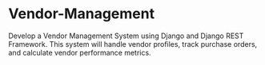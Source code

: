 # Vendor-Management
Develop a Vendor Management System using Django and Django REST Framework. This system will handle vendor profiles, track purchase orders, and calculate vendor performance metrics.
